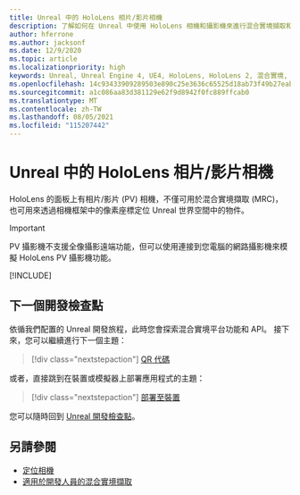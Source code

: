 ```yaml
---
title: Unreal 中的 HoloLens 相片/影片相機
description: 了解如何在 Unreal 中使用 HoloLens 相機和攝影機來進行混合實境擷取和物件定位。
author: hferrone
ms.author: jacksonf
ms.date: 12/9/2020
ms.topic: article
ms.localizationpriority: high
keywords: Unreal, Unreal Engine 4, UE4, HoloLens, HoloLens 2, 混合實境, 開發, 功能, 文件, 指南, 全像投影, 相機, PV 相機, MRC, 混合實境頭戴式裝置, windows 混合實境頭戴式裝置, 虛擬實境頭戴式裝置
ms.openlocfilehash: 14c93433909289503e890c25e3636c65525d18ab73f49b27eab50988472151ff
ms.sourcegitcommit: a1c086aa83d381129e62f9d8942f0fc889ffcab0
ms.translationtype: MT
ms.contentlocale: zh-TW
ms.lasthandoff: 08/05/2021
ms.locfileid: "115207442"
---
```

# <a name="hololens-photovideo-camera-in-unreal"></a>Unreal 中的 HoloLens 相片/影片相機

HoloLens 的面板上有相片/影片 (PV) 相機，不僅可用於混合實境擷取 (MRC)，也可用來透過相機框架中的像素座標定位 Unreal 世界空間中的物件。

> [!IMPORTANT]
> PV 攝影機不支援全像攝影遠端功能，但可以使用連接到您電腦的網路攝影機來模擬 HoloLens PV 攝影機功能。

[!INCLUDE[](includes/tabs-pv-camera.md)]

## <a name="next-development-checkpoint"></a>下一個開發檢查點

依循我們配置的 Unreal 開發旅程，此時您會探索混合實境平台功能和 API。 接下來，您可以繼續進行下一個主題：

> [!div class="nextstepaction"]
> [QR 代碼](unreal-qr-codes.md)

或者，直接跳到在裝置或模擬器上部署應用程式的主題：

> [!div class="nextstepaction"]
> [部署至裝置](unreal-deploying.md)

您可以隨時回到 [Unreal 開發檢查點](unreal-development-overview.md#3-advanced-features)。

## <a name="see-also"></a>另請參閱

* [定位相機](../platform-capabilities-and-apis/locatable-camera.md)
* [適用於開發人員的混合實境擷取](../platform-capabilities-and-apis/mixed-reality-capture-for-developers.md)

